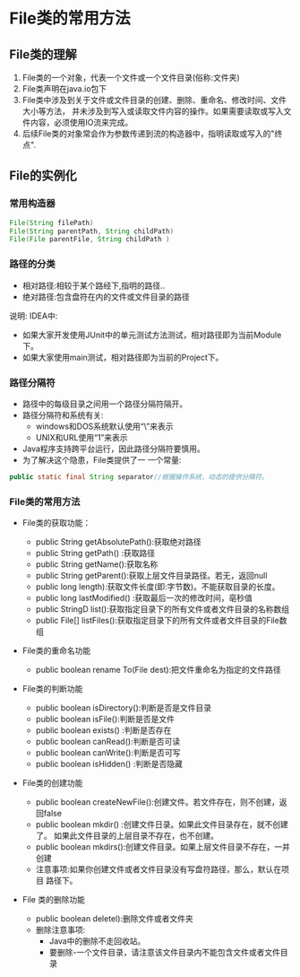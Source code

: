 # File类的常用方法

## File类的理解

1. File类的一个对象，代表一个文件或一个文件目录(俗称:文件夹)
2. File类声明在java.io包下
3. File类中涉及到关于文件或文件目录的创建、删除、重命名、修改时间、文件大小等方法，
并未涉及到写入或读取文件内容的操作。如果需要读取或写入文件内容，必须使用IO流来完成。
4. 后续File类的对象常会作为参数传递到流的构造器中，指明读取或写入的"终点".



## File的实例化

### 常用构造器

```java
File(String filePath)
File(String parentPath, String childPath)
File(File parentFile, String childPath )
```



### 路径的分类

- 相对路径:相较于某个路经下,指明的路径..
- 绝对路径:包含盘符在内的文件或文件目录的路径

说明:
 IDEA中:

- 如果大家开发使用JUnit中的单元测试方法测试，相对路径即为当前Module下。
-  如果大家使用main测试，相对路径即为当前的Project下。

### 路径分隔符

- 路径中的每级目录之间用一个路径分隔符隔开。
- 路径分隔符和系统有关:
  - windows和DOS系统默认使用“\”来表示
  - UNIX和URL使用“1”来表示
- Java程序支持跨平台运行，因此路径分隔符要慎用。
- 为了解决这个隐患，File类提供了一 一个常量:

```java
public static final String separator//根据操作系统，动态的提供分隔符。
```



### File类的常用方法

- File类的获取功能：
  - public String getAbsolutePath():获取绝对路径
  - public String getPath() :获取路径
  - public String getName():获取名称
  - public String getParent():获取上层文件目录路径。若无，返回null
  - public long length):获取文件长度(即:字节数)。不能获取目录的长度。
  - public long lastModified() :获取最后一次的修改时间，亳秒值
  - public StringD list():获取指定目录下的所有文件或者文件目录的名称数组
  - public File[] listFiles():获取指定目录下的所有文件或者文件目录的File数组
 - File类的重命名功能
     - public boolean rename To(File dest):把文件重命名为指定的文件路径
- File类的判断功能
  - public boolean isDirectory():判断是否是文件目录
  - public boolean isFile():判断是否是文件
  - public boolean exists() :判断是否存在
  - public boolean canRead():判断是否可读
  - public boolean canWrite():判断是否可写
  - public boolean isHidden() :判断是否隐藏

- File类的创建功能
  - public boolean createNewFile():创建文件。若文件存在，则不创建，返回false
  - public boolean mkdir() :创建文件日录。如果此文件目录存在，就不创建了。
    如果此文件目录的上层目录不存在，也不创建。
  - public boolean mkdirs():创建文件目录。如果上层文件目录不存在，一并创建
  - 注意事项:如果你创建文件或者文件目录没有写盘符路径，那么，默认在项目
    路径下。

- File 类的删除功能
  - public boolean deletel):删除文件或者文件夹
  - 删除注意事项:
    - Java中的删除不走回收站。
    - 要删除-一个文件目录，请注意该文件目录内不能包含文件或者文件目录



